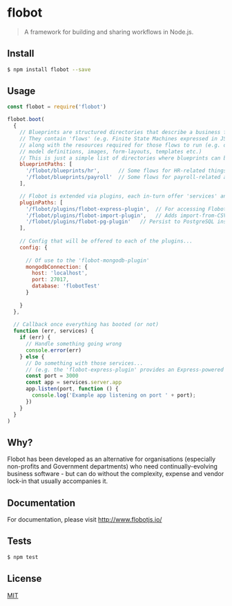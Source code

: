 # flobot
> A framework for building and sharing workflows in Node.js.

## <a name="install"></a>Install
```bash
$ npm install flobot --save
```

## <a name="usage"></a>Usage
```javascript
const flobot = require('flobot')

flobot.boot(
  {
    // Blueprints are structured directories that describe a business function.
    // They contain 'flows' (e.g. Finite State Machines expressed in JSON)
    // along with the resources required for those flows to run (e.g. data 
    // model definitions, images, form-layouts, templates etc.)
    // This is just a simple list of directories where blueprints can be found...   
    blueprintPaths: [
      '/flobot/blueprints/hr',      // Some flows for HR-related things
      '/flobot/blueprints/payroll'  // Some flows for payroll-related activities 
    ],

    // Flobot is extended via plugins, each in-turn offer 'services' and other components...
    pluginPaths: [
      '/flobot/plugins/flobot-express-plugin',  // For accessing Flobot over HTTP/REST etc.
      '/flobot/plugins/flobot-import-plugin',   // Adds import-from-CSV capabilities
      '/flobot/plugins/flobot-pg-plugin'   // Persist to PostgreSQL instead of the default in-memory solution 
    ],
    
    // Config that will be offered to each of the plugins...
    config: {
    
      // Of use to the 'flobot-mongodb-plugin'
      mongodbConnection: {
        host: 'localhost',
        port: 27017,
        database: 'flobotTest'
      }
                 
    }
  },
  
  // Callback once everything has booted (or not)
  function (err, services) {   
    if (err) {
      // Handle something going wrong
      console.error(err)
    } else {
      // Do something with those services...
      // (e.g. the 'flobot-express-plugin' provides an Express-powered 'server' service)
      const port = 3000
      const app = services.server.app
      app.listen(port, function () {        
        console.log('Example app listening on port ' + port);       
      })  
    }   
  }
)
```

## <a name="why"></a>Why?

Flobot has been developed as an alternative for organisations (especially non-profits and Government departments) who need continually-evolving business software - but can do without the complexity, expense and vendor lock-in that usually accompanies it. 

## <a name="documentation"></a>Documentation

For documentation, please visit http://www.flobotjs.io/

## <a name="tests"></a>Tests
```bash
$ npm test
```

## <a name="license"></a>License
[MIT](https://github.com/wmfs/flobot/blob/master/LICENSE)
